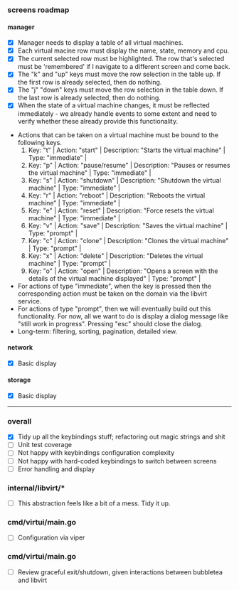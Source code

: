 ### screens roadmap

#### manager
 - [x] Manager needs to display a table of all virtual machines. 
 - [x] Each virtual macine row must display the name, state, memory and cpu.
 - [x] The current selected row must be highlighted. The row that's selected must be 'remembered' if I navigate to a different screen and come back.
 - [x] The "k" and "up" keys must move the row selection in the table up. If the first row is already selected, then do nothing. 
 - [x] The "j" "down" keys must move the row selection in the table down. If the last row is already selected, then do nothing.
 - [x] When the state of a virtual machine changes, it must be reflected immediately - we already handle events to some extent and need to verify whether these already provide this functionality.
 - Actions that can be taken on a virtual machine must be bound to the following keys.
    1. Key: "t" | Action: "start" | Description: "Starts the virtual machine" | Type: "immediate" |
    2. Key: "p" | Action: "pause/resume" | Description: "Pauses or resumes the virtual machine" | Type: "immediate" |
    3. Key: "s" | Action: "shutdown" | Description: "Shutdown the virtual machine" | Type: "immediate" |
    4. Key: "r" | Action: "reboot" | Description: "Reboots the virtual machine" | Type: "immediate" |
    5. Key: "e" | Action: "reset" | Description: "Force resets the virtual machine" | Type: "immediate" |
    6. Key: "v" | Action: "save" | Description: "Saves the virtual machine" | Type: "prompt" |
    7. Key: "c" | Action: "clone" | Description: "Clones the virtual machine" | Type: "prompt" |
    8. Key: "x" | Action: "delete" | Description: "Deletes the virtual machine" | Type: "prompt" |
    9. Key: "o" | Action: "open" | Description: "Opens a screen with the details of the  virtual machine displayed" | Type: "prompt" |
 - For actions of type "immediate", when the key is pressed then the corresponding action must be taken on the domain via the libvirt service.
 - For actions of type "prompt", then we will eventually build out this functionality. For now, all we want to do is display a dialog message like "still work in progress". Pressing "esc" should close the dialog.
 - Long-term: filtering, sorting, pagination, detailed view. 

#### network
 - [x] Basic display

#### storage
 - [x] Basic display

---

### overall
 - [x] Tidy up all the keybindings stuff; refactoring out magic strings and shit
 - [ ] Unit test coverage
 - [ ] Not happy with keybindings configuration complexity
 - [ ] Not happy with hard-coded keybindings to switch between screens
 - [ ] Error handling and display

### internal/libvirt/*
 - [ ] This abstraction feels like a bit of a mess. Tidy it up.

### cmd/virtui/main.go
 - [ ] Configuration via viper

### cmd/virtui/main.go
 - [ ] Review graceful exit/shutdown, given interactions between bubbletea and libvirt

